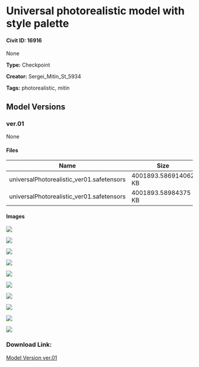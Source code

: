 # Universal photorealistic model with style palette

#### Civit ID: 16916

None

**Type:** Checkpoint

**Creator:** Sergei_Mitin_St_5934

**Tags:** photorealistic, mitin

## Model Versions

### ver.01

None

#### Files

| Name | Size | Type | Format | Download Url | AutoV1 | AutoV2 | SHA256 | CRC32 | BLAKE3 |
| --- | --- | --- | --- | --- | --- | --- | --- | --- | --- |
| universalPhotorealistic_ver01.safetensors | 4001893.586914062 KB | Model | SafeTensor | https://civitai.com/api/download/models/19969 | DE2F2560 | 0A2C275C69 | 0A2C275C69066D9D47C948F31F0D30CECDC8EA610FEABD862188282FEAF76A85 | 9C83DDE9 | E036F2F80415BE0FF479F86802EB672AC4359D8FCF87F1272981C539A25A08C6 |
| universalPhotorealistic_ver01.safetensors | 4001893.58984375 KB | Pruned Model | SafeTensor | https://civitai.com/api/download/models/19969?type=Pruned%20Model&format=SafeTensor&size=pruned&fp=fp16 | DE2F2560 | 8C27F9B002 | 8C27F9B002357AA3AF6CBDB61BA50F63418D608EC779E30ECB4832D76CE277AA | EFE271EA | FFBE9D76C8F87CE6AC73EB3B5FBB9E07839C81A8EB11A7B7854EC5548EE8DD38 |

#### Images

<p><img src="https://image.civitai.com/xG1nkqKTMzGDvpLrqFT7WA/d44c0eb0-912e-4e1a-582a-7544de9c6100/width=450/233403.jpeg" /></p>

<p><img src="https://image.civitai.com/xG1nkqKTMzGDvpLrqFT7WA/361bb974-8df3-48bd-96bc-e78f5608b000/width=450/211257.jpeg" /></p>

<p><img src="https://image.civitai.com/xG1nkqKTMzGDvpLrqFT7WA/9369cc43-eae5-496f-6b5b-abb7416b0c00/width=450/234072.jpeg" /></p>

<p><img src="https://image.civitai.com/xG1nkqKTMzGDvpLrqFT7WA/ffa28c2e-009b-4167-1dbe-9e90bbe95900/width=450/226218.jpeg" /></p>

<p><img src="https://image.civitai.com/xG1nkqKTMzGDvpLrqFT7WA/5181ba12-e159-4b64-e41a-aa4380f28500/width=450/213561.jpeg" /></p>

<p><img src="https://image.civitai.com/xG1nkqKTMzGDvpLrqFT7WA/5690cad0-7e33-43d5-e2f6-dc5bbab9e900/width=450/210975.jpeg" /></p>

<p><img src="https://image.civitai.com/xG1nkqKTMzGDvpLrqFT7WA/008e9c2a-d425-467c-f14a-f99720da6100/width=450/228552.jpeg" /></p>

<p><img src="https://image.civitai.com/xG1nkqKTMzGDvpLrqFT7WA/65c464a3-2c1e-4f74-ae93-29d973247a00/width=450/228961.jpeg" /></p>

<p><img src="https://image.civitai.com/xG1nkqKTMzGDvpLrqFT7WA/fc8a65af-727a-4e05-ea61-27f591f5fb00/width=450/211513.jpeg" /></p>

<p><img src="https://image.civitai.com/xG1nkqKTMzGDvpLrqFT7WA/d988842c-389c-4bef-fd17-a1ce158a8000/width=450/210976.jpeg" /></p>

### Download Link:

[Model Version ver.01](https://civitai.com/api/download/models/19969)


